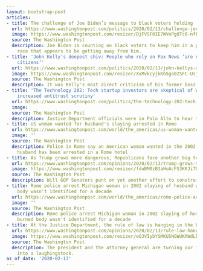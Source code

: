 ```yaml
---
layout: bootstrap-post
articles:
- title: The challenge of Joe Biden’s message to black voters holding
  url: https://www.washingtonpost.com/politics/2020/02/13/challenge-joe-bidens-message-black-voters-holding/
  image: https://www.washingtonpost.com/resizer/DjFVSF0IE7WVoPgOTc0-nfbqcNw=/1440x0/smart/d1i4t8bqe7zgj6.cloudfront.net/02-12-2020/t_af73c04f6ea844b29815ce971b5f8439_name_c7539fd8_4d4c_11ea_967b_e074d302c7d4_scaled.jpg
  source: The Washington Post
  description: Joe Biden is counting on black voters to keep him in a presidential
    race that appears to be getting away from him.
- title: 'John Kelly’s deepest shiv: People who rely on Fox News ‘are not informed
    citizens’'
  url: https://www.washingtonpost.com/politics/2020/02/13/john-kellys-deepest-shiv-people-who-rely-fox-news-are-not-informed-citizens/
  image: https://www.washingtonpost.com/resizer/XxMvkcyjkKb5go0ZSFC-UsjDa_I=/1440x0/smart/arc-anglerfish-washpost-prod-washpost.s3.amazonaws.com/public/PKHJPPLEDRCHJFROQDROFMSHUU
  source: The Washington Post
  description: It was Kelly's most direct criticism of his former boss.
- title: 'The Technology 202: Tech startup investors are skeptical of Washington’s
    increased antitrust scrutiny'
  url: https://www.washingtonpost.com/politics/the-technology-202-tech-startup-investors-are-skeptical-of-washingtons-increased-antitrust-scrutiny/2020/02/13/5a43fc78-685f-4794-af93-1d6613f87274_story.html
  image: 
  source: The Washington Post
  description: Justice Department officials were in Palo Alto to hear their concerns.
- title: US woman wanted for husband's slaying arrested in Rome
  url: https://www.washingtonpost.com/world/the_americas/us-woman-wanted-for-husbands-slaying-arrested-in-rome/2020/02/13/3f3a08dc-4e6c-11ea-967b-e074d302c7d4_story.html
  image: ''
  source: The Washington Post
  description: Police in Rome say an American woman wanted in the 2002 death of her
    husband has been arrested in a Rome hotel
- title: As Trump grows more dangerous, Republicans face another big test
  url: https://www.washingtonpost.com/opinions/2020/02/13/trump-grows-more-dangerous-republicans-face-another-big-test/
  image: https://www.washingtonpost.com/resizer/fduBM0zB3aHuAcFS3KKJiTQRD_s=/1440x0/smart/arc-anglerfish-washpost-prod-washpost.s3.amazonaws.com/public/AYPL4VSOJMI6VFT34B2NGAWH2Q.jpg
  source: The Washington Post
  description: Will GOP Senators punt on yet another effort to constrain Trump?
- title: Rome police arrest Michigan woman in 2002 slaying of husband whose burned
    body wasn't identified for a decade
  url: https://www.washingtonpost.com/world/the_americas/rome-police-arrest-michigan-woman-in-2002-slaying-of-husband-whose-burned-body-wasnt-identified-for-a-decade/2020/02/13/6607c19e-4e6b-11ea-967b-e074d302c7d4_story.html
  image: ''
  source: The Washington Post
  description: Rome police arrest Michigan woman in 2002 slaying of husband whose
    burned body wasn't identified for a decade
- title: At the Justice Department, the rule of law is hanging in the balance
  url: https://www.washingtonpost.com/opinions/2020/02/13/rule-law-hangs-balance/
  image: https://www.washingtonpost.com/resizer/eOJVIybYSMKUSNGWUKAWdLkKyiM=/1440x0/smart/arc-anglerfish-washpost-prod-washpost.s3.amazonaws.com/public/CUOQMDSN4QI6VFT34B2NGAWH2Q.jpg
  source: The Washington Post
  description: The president and the attorney general are turning our judicial system
    into a laughingstock.
as_of_date: '2020-02-13'
---
```


